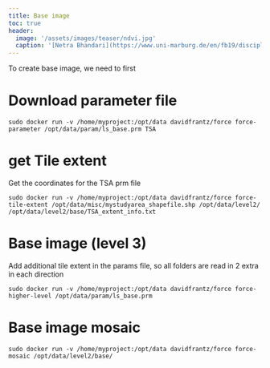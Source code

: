 ```yaml
---
title: Base image
toc: true
header:
  image: '/assets/images/teaser/ndvi.jpg'
  caption: '[Netra Bhandari](https://www.uni-marburg.de/en/fb19/disciplines/physisch/environmentalinformatics){:target="_blank"}'
---
```


To create base image, we need to first 

# Download parameter file

```
sudo docker run -v /home/myproject:/opt/data davidfrantz/force force-parameter /opt/data/param/ls_base.prm TSA
```

# get Tile extent
Get the coordinates for the TSA prm file

```
sudo docker run -v /home/myproject:/opt/data davidfrantz/force force-tile-extent /opt/data/misc/mystudyarea_shapefile.shp /opt/data/level2/ /opt/data/level2/base/TSA_extent_info.txt
```

# Base image (level 3)
Add additional tile extent in the params file, so all folders are read in 2 extra in each direction

```
sudo docker run -v /home/myproject:/opt/data davidfrantz/force force-higher-level /opt/data/param/ls_base.prm 
```

# Base image mosaic

```
sudo docker run -v /home/myproject:/opt/data davidfrantz/force force-mosaic /opt/data/level2/base/
```

